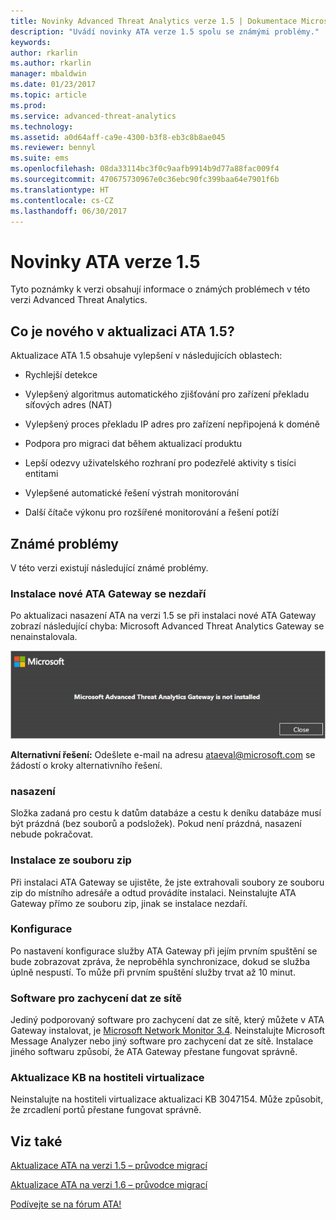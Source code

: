 ```yaml
---
title: Novinky Advanced Threat Analytics verze 1.5 | Dokumentace Microsoftu
description: "Uvádí novinky ATA verze 1.5 spolu se známými problémy."
keywords: 
author: rkarlin
ms.author: rkarlin
manager: mbaldwin
ms.date: 01/23/2017
ms.topic: article
ms.prod: 
ms.service: advanced-threat-analytics
ms.technology: 
ms.assetid: a0d64aff-ca9e-4300-b3f8-eb3c8b8ae045
ms.reviewer: bennyl
ms.suite: ems
ms.openlocfilehash: 08da33114bc3f0c9aafb9914b9d77a88fac009f4
ms.sourcegitcommit: 470675730967e0c36ebc90fc399baa64e7901f6b
ms.translationtype: HT
ms.contentlocale: cs-CZ
ms.lasthandoff: 06/30/2017
---
```

# <a name="whats-new-in-ata-version-15"></a>Novinky ATA verze 1.5
Tyto poznámky k verzi obsahují informace o známých problémech v této verzi Advanced Threat Analytics.

## <a name="whats-new-in-the-ata-15-update"></a>Co je nového v aktualizaci ATA 1.5?
Aktualizace ATA 1.5 obsahuje vylepšení v následujících oblastech:

-   Rychlejší detekce

-   Vylepšený algoritmus automatického zjišťování pro zařízení překladu síťových adres (NAT)

-   Vylepšený proces překladu IP adres pro zařízení nepřipojená k doméně

-   Podpora pro migraci dat během aktualizací produktu

-   Lepší odezvy uživatelského rozhraní pro podezřelé aktivity s tisíci entitami

-   Vylepšené automatické řešení výstrah monitorování

-   Další čítače výkonu pro rozšířené monitorování a řešení potíží

## <a name="known-issues"></a>Známé problémy
V této verzi existují následující známé problémy.

### <a name="new-ata-gateway-installation-fails"></a>Instalace nové ATA Gateway se nezdaří
Po aktualizaci nasazení ATA na verzi 1.5 se při instalaci nové ATA Gateway zobrazí následující chyba: Microsoft Advanced Threat Analytics Gateway se nenainstalovala.

![Chyba ATA GS](media/ata-install-error.png)

<b>Alternativní řešení:</b> Odešlete e-mail na adresu <ataeval@microsoft.com> se žádostí o kroky alternativního řešení.
### <a name="deployment"></a>nasazení
Složka zadaná pro cestu k datům databáze a cestu k deníku databáze musí být prázdná (bez souborů a podsložek).
Pokud není prázdná, nasazení nebude pokračovat.

### <a name="installation-from-zip-file"></a>Instalace ze souboru zip
Při instalaci ATA Gateway se ujistěte, že jste extrahovali soubory ze souboru zip do místního adresáře a odtud provádíte instalaci. Neinstalujte ATA Gateway přímo ze souboru zip, jinak se instalace nezdaří.

### <a name="configuration"></a>Konfigurace
Po nastavení konfigurace služby ATA Gateway při jejím prvním spuštění se bude zobrazovat zpráva, že neproběhla synchronizace, dokud se služba úplně nespustí. To může při prvním spuštění služby trvat až 10 minut.

### <a name="network-capture-software"></a>Software pro zachycení dat ze sítě
Jediný podporovaný software pro zachycení dat ze sítě, který můžete v ATA Gateway instalovat, je [Microsoft Network Monitor 3.4](http://www.microsoft.com/download/details.aspx?id=4865). Neinstalujte Microsoft Message Analyzer nebo jiný software pro zachycení dat ze sítě. Instalace jiného softwaru způsobí, že ATA Gateway přestane fungovat správně.

### <a name="kb-on-virtualization-host"></a>Aktualizace KB na hostiteli virtualizace
Neinstalujte na hostiteli virtualizace aktualizaci KB 3047154. Může způsobit, že zrcadlení portů přestane fungovat správně.

## <a name="see-also"></a>Viz také

[Aktualizace ATA na verzi 1.5 – průvodce migrací](ata-update-1.5-migration-guide.md)

[Aktualizace ATA na verzi 1.6 – průvodce migrací](ata-update-1.6-migration-guide.md)

[Podívejte se na fórum ATA!](https://social.technet.microsoft.com/Forums/security/home?forum=mata)
